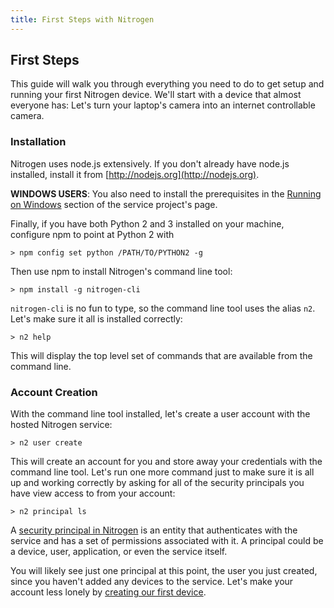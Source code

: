 ```yaml
---
title: First Steps with Nitrogen
---
```


## First Steps

This guide will walk you through everything you need to do to get setup and running your first Nitrogen device. We'll start with a device that almost everyone has: Let's turn your laptop's camera into an internet controllable camera.

### Installation

Nitrogen uses node.js extensively. If you don't already have node.js installed, install it from [http://nodejs.org](http://nodejs.org).

<b>WINDOWS USERS</b>: You also need to install the prerequisites in the [Running on Windows](https://github.com/nitrogenjs/service) section of the service project's page.

Finally, if you have both Python 2 and 3 installed on your machine, configure npm to point at Python 2 with

`> npm config set python /PATH/TO/PYTHON2 -g`

Then use npm to install Nitrogen's command line tool:

`> npm install -g nitrogen-cli`

`nitrogen-cli` is no fun to type, so the command line tool uses the alias `n2`.  Let's make sure it all is installed correctly:

`> n2 help`

This will display the top level set of commands that are available from the command line.

### Account Creation

With the command line tool installed, let's create a user account with the hosted Nitrogen service:

`> n2 user create`

This will create an account for you and store away your credentials with the command line tool. Let's run one more command just to make sure it is all up and working correctly by asking for all of the security principals you have view access to from your account:

`> n2 principal ls`

A [security principal in Nitrogen](/docs/concepts/principals.html) is an entity that authenticates with the service and has a set of permissions associated with it. A principal could be a device, user, application, or even the service itself.

You will likely see just one principal at this point, the user you just created, since you haven't added any devices to the service. Let's make your account less lonely by [creating our first device](camera.html).